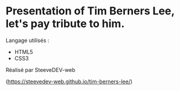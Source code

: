 # Presentation of Tim Berners Lee, let's pay tribute to him.


Langage utilisés :

* HTML5
* CSS3


Réalisé par SteeveDEV-web




(https://steevedev-web.github.io/tim-berners-lee/)

